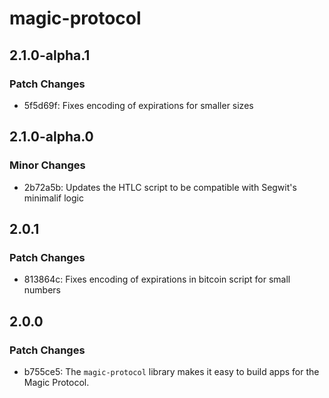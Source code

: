 # magic-protocol

## 2.1.0-alpha.1

### Patch Changes

- 5f5d69f: Fixes encoding of expirations for smaller sizes

## 2.1.0-alpha.0

### Minor Changes

- 2b72a5b: Updates the HTLC script to be compatible with Segwit's minimalif logic

## 2.0.1

### Patch Changes

- 813864c: Fixes encoding of expirations in bitcoin script for small numbers

## 2.0.0

### Patch Changes

- b755ce5: The `magic-protocol` library makes it easy to build apps for the Magic Protocol.
